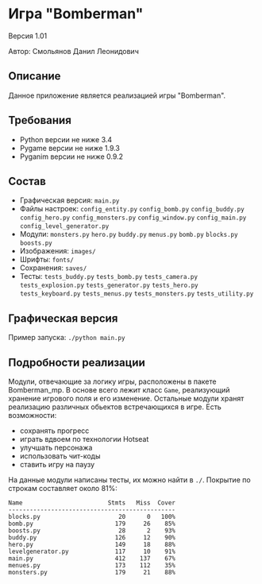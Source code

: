 # Игра "Bomberman"
Версия 1.01

Автор: Смольянов Данил Леонидович

## Описание
Данное приложение является реализацией игры "Bomberman".


## Требования
* Python версии не ниже 3.4
* Pygame версии не ниже 1.9.3
* Pyganim версии не ниже 0.9.2


## Состав
* Графическая версия: `main.py`
* Файлы настроек: `config_entity.py`
                  `config_bomb.py`
                  `config_buddy.py`
                  `config_hero.py`
                  `config_monsters.py`
                  `config_window.py`
                  `config_main.py`
                  `config_level_generator.py`
* Модули: `monsters.py`
          `hero.py`
          `buddy.py`
          `menus.py`
          `bomb.py`
          `blocks.py`
          `boosts.py`
* Изображения: `images/`
* Шрифты: `fonts/`
* Сохранения: `saves/`
* Тесты: `tests_buddy.py`
         `tests_bomb.py`
         `tests_camera.py`
         `tests_explosion.py`
         `tests_generator.py`
         `tests_hero.py`
         `tests_keyboard.py`
         `tests_menus.py`
         `tests_monsters.py`
         `tests_utility.py`


## Графическая версия

Пример запуска: `./python main.py`


## Подробности реализации
Модули, отвечающие за логику игры, расположены в пакете Bomberman_mp.
В основе всего лежит класс `Game`, реализующий хранение игрового поля и его изменение.
Остальные модули хранят реализацию различных обьектов встречающихся в игре.
Есть возможности: 
*  сохранять прогресс
*  играть вдвоем по технологии Hotseat
*  улучшать персонажа
*  использовать чит-коды
*  ставить игру на паузу

На данные модули написаны тесты, их можно найти в `./`.
Покрытие по строкам составляет около 81%:

    Name                        Stmts   Miss  Cover
    -----------------------------------------------
    blocks.py                      20      0   100%
    bomb.py                       179     26    85%
    boosts.py                      28      2    93%
    buddy.py                      126     12    90%
    hero.py                       149     18    88%
    levelgenerator.py             117     10    91%
    main.py                       412    137    67%
    menues.py                     173    112    35%
    monsters.py                   179     21    88%  
